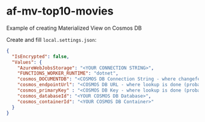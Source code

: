 # af-mv-top10-movies

Example of creating Materialized View on Cosmos DB


Create and fill `local.settings.json`:

```json
{
  "IsEncrypted": false,
  "Values": {
    "AzureWebJobsStorage": "<YOUR CONNECTION STRING>",
    "FUNCTIONS_WORKER_RUNTIME": "dotnet",
    "cosmos_DOCUMENTDB": "<COSMOS DB Connection String - where changefeed is>",
    "cosmos_endpointUrl": "<COSMOS DB URL - where lookup is done (probably same as above)>",
    "cosmos_primaryKey" : "<COSMOS DB Key - where lookup is done (probably same as above)>",
    "cosmos_databaseId": "<YOUR COSMOS DB Database>",
    "cosmos_containerId": "<YOUR COSMOS DB Container>"
  }
}
```